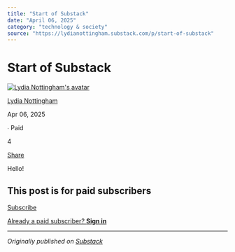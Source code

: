 ```yaml
---
title: "Start of Substack"
date: "April 06, 2025"
category: "technology & society"
source: "https://lydianottingham.substack.com/p/start-of-substack"
---
```


# Start of Substack

[![Lydia Nottingham's avatar](images/img_01.jpeg)](https://substack.com/@lydianottingham)

[Lydia Nottingham](https://substack.com/@lydianottingham)

Apr 06, 2025

∙ Paid

4

[](https://lydianottingham.substack.com/p/start-of-substack/comments)

[Share](javascript:void\(0\))

Hello!

## This post is for paid subscribers

[Subscribe](https://lydianottingham.substack.com/subscribe?simple=true&next=https%3A%2F%2Flydianottingham.substack.com%2Fp%2Fstart-of-substack&utm_source=paywall&utm_medium=web&utm_content=155938354)

[Already a paid subscriber? **Sign in**](https://substack.com/sign-in?redirect=%2Fp%2Fstart-of-substack&for_pub=lydianottingham&change_user=false)

---

*Originally published on [Substack](https://lydianottingham.substack.com/p/start-of-substack)*